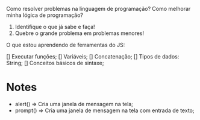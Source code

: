 Como resolver problemas na linguagem de programação?
Como melhorar minha lógica de programação?

1. Identifique o que já sabe e faça!
2. Quebre o grande problema em problemas menores!


O que estou aprendendo de ferramentas do JS:

[] Executar funções;
[] Variáveis;
[] Concatenação;
[] Tipos de dados: String;
[] Conceitos básicos de sintaxe;

# Notes
  * alert() => Cria uma janela de mensagem na tela;
  * prompt() => Cria uma janela de mensagem na tela com entrada de texto;